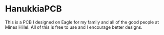 # HanukkiaPCB
This is a PCB I designed on Eagle for my family and all of the good people at Mines Hillel. All of this is free to use and I encourage better designs.
